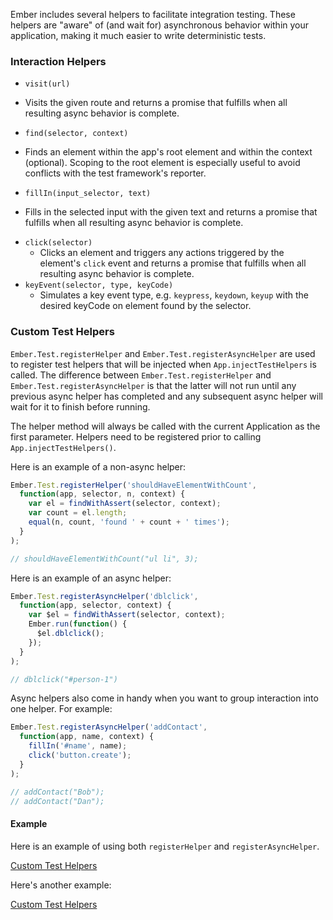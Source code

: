 Ember includes several helpers to facilitate integration testing. These helpers are "aware" of (and wait for) asynchronous behavior within your application, making it much easier to write deterministic tests.

### Interaction Helpers

* `visit(url)`
 - Visits the given route and returns a promise that fulfills when all resulting async behavior is complete.
* `find(selector, context)`
 - Finds an element within the app's root element and within the context (optional). Scoping to the root element is especially useful to avoid conflicts with the test framework's reporter.
* `fillIn(input_selector, text)`
 - Fills in the selected input with the given text and returns a promise that fulfills when all resulting async behavior is complete.
* `click(selector)`
  - Clicks an element and triggers any actions triggered by the element's `click` event and returns a promise that fulfills when all resulting async behavior is complete.
* `keyEvent(selector, type, keyCode)`
  - Simulates a key event type, e.g. `keypress`, `keydown`, `keyup` with the desired keyCode on element found by the selector.

### Custom Test Helpers

`Ember.Test.registerHelper` and `Ember.Test.registerAsyncHelper` are used to register test helpers that will be injected when `App.injectTestHelpers` is called. The difference between `Ember.Test.registerHelper` and `Ember.Test.registerAsyncHelper` is that the latter will not run until any previous async helper has completed and any subsequent async helper will wait for it to finish before running.

The helper method will always be called with the current Application as the first parameter. Helpers need to be registered prior to calling `App.injectTestHelpers()`.

Here is an example of a non-async helper:

```javascript
Ember.Test.registerHelper('shouldHaveElementWithCount', 
  function(app, selector, n, context) {
    var el = findWithAssert(selector, context);
    var count = el.length;
    equal(n, count, 'found ' + count + ' times');
  }
);

// shouldHaveElementWithCount("ul li", 3);
```

Here is an example of an async helper:

```javascript
Ember.Test.registerAsyncHelper('dblclick', 
  function(app, selector, context) {
    var $el = findWithAssert(selector, context);
    Ember.run(function() {
      $el.dblclick();
    });
  }
);

// dblclick("#person-1")
```

Async helpers also come in handy when you want to group interaction
into one helper. For example:

```javascript
Ember.Test.registerAsyncHelper('addContact',
  function(app, name, context) {
    fillIn('#name', name);
    click('button.create');
  }
);

// addContact("Bob");
// addContact("Dan");
```

#### Example

Here is an example of using both `registerHelper` and `registerAsyncHelper`.

<a class="jsbin-embed" href="http://jsbin.com/yokiy/2/embed?output">Custom Test Helpers</a>

Here's another example:

<a class="jsbin-embed" href="http://jsbin.com/yiven/2/embed?output">Custom Test Helpers</a>
